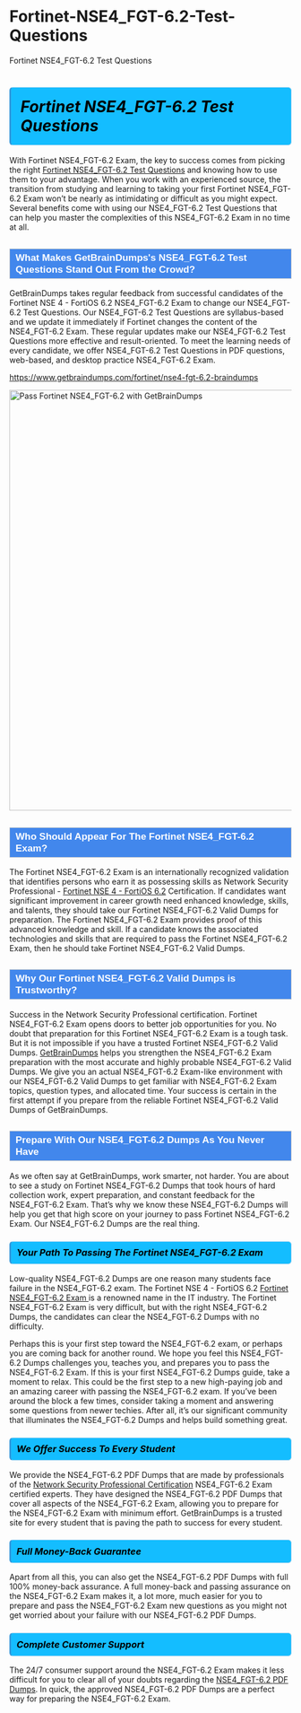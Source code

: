# Fortinet-NSE4_FGT-6.2-Test-Questions
Fortinet NSE4_FGT-6.2 Test Questions
<h1><strong><span style="display: block; color: #000000; background: #14BDFF; border: 0.5px solid #AED6F1; border-left: 3px solid #3498DB; padding: .6em; border-radius: 6px;">                     <em>Fortinet NSE4_FGT-6.2 <span class="exam_variation">Test Questions</span> </em>                </span></strong>            </h1>                        <p>With Fortinet NSE4_FGT-6.2 Exam, the key to success comes from picking the right <a href="https://www.getbraindumps.com/fortinet/nse4-fgt-6.2-braindumps">Fortinet NSE4_FGT-6.2 <span class="exam_variation">Test Questions</span></a> and             knowing how to use them to your advantage.             When you work with an experienced source, the transition from studying and learning to taking your first Fortinet NSE4_FGT-6.2 Exam             won’t be nearly as intimidating or difficult as you might expect. Several benefits come with using our NSE4_FGT-6.2 <span class="exam_variation">Test Questions</span> that can             help you master the complexities of this NSE4_FGT-6.2 Exam in no time at all.</p>                        <h2 style="background: #4287ec; border: 1px solid #cccccc; padding: 5px 10px;">                <span style="color: #ffffff;">                    <span style="font-size: 11pt;">                        <span style="line-height: normal;">                            <span style="font-family: Calibri,sans-serif;">                                <strong>                                    <span style="font-size: 13.0pt;">What Makes GetBrainDumps's NSE4_FGT-6.2 <span class="exam_variation">Test Questions</span> Stand Out From the Crowd?</span>                                </strong>                            </span>                        </span>                    </span>                </span>            </h2>                        <p>GetBrainDumps takes regular feedback from successful candidates of the Fortinet NSE 4 - FortiOS 6.2 NSE4_FGT-6.2 Exam to change             our NSE4_FGT-6.2 <span class="exam_variation">Test Questions</span>. Our NSE4_FGT-6.2 <span class="exam_variation">Test Questions</span> are syllabus-based and we update it immediately if Fortinet changes             the content of the NSE4_FGT-6.2 Exam.             These regular updates make our NSE4_FGT-6.2 <span class="exam_variation">Test Questions</span> more effective and result-oriented. To meet the learning needs of every candidate,             we offer NSE4_FGT-6.2 <span class="exam_variation">Test Questions</span> in PDF questions, web-based, and desktop practice NSE4_FGT-6.2 Exam.</p>                                    <p><a href="https://www.getbraindumps.com/fortinet/nse4-fgt-6.2-braindumps">https://www.getbraindumps.com/fortinet/nse4-fgt-6.2-braindumps</a></p>                        <p><a href="https://www.getbraindumps.com/"><img src="https://www.getbraindumps.com/images/get-updated-exam-questions-with-discount-getbraindumps.jpg" class="postImage" alt="Pass Fortinet NSE4_FGT-6.2 with GetBrainDumps" width="750"></a></p>                                        <h2 style="background: #4287ec; border: 1px solid #cccccc; padding: 5px 10px;">                <span style="color: #ffffff;">                    <span style="font-size: 11pt;">                        <span style="line-height: normal;">                            <span style="font-family: Calibri,sans-serif;">                                <strong>                                    <span style="font-size: 13.0pt;">Who Should Appear For The Fortinet NSE4_FGT-6.2 Exam?</span>                                </strong>                            </span>                        </span>                    </span>                </span>            </h2>                        <p>The Fortinet NSE4_FGT-6.2 Exam is an internationally recognized validation that identifies persons who earn it as possessing skills as             Network Security Professional - <a href="https://www.getbraindumps.com/fortinet/nse4-fgt-6.2-braindumps">Fortinet NSE 4 - FortiOS 6.2</a> Certification. If candidates want significant improvement in             career growth need enhanced knowledge, skills, and talents, they should take our Fortinet NSE4_FGT-6.2 <span class="exam_variation2">Valid Dumps</span> for preparation.             The Fortinet NSE4_FGT-6.2 Exam provides proof of this advanced knowledge and skill. If a candidate knows the associated technologies and skills             that are required to pass the Fortinet NSE4_FGT-6.2 Exam, then he should take Fortinet NSE4_FGT-6.2 <span class="exam_variation2">Valid Dumps</span>.</p>                        <h2 style="background: #4287ec; border: 1px solid #cccccc; padding: 5px 10px;">                <span style="color: #ffffff;">                    <span style="font-size: 11pt;">                        <span style="line-height: normal;">                            <span style="font-family: Calibri,sans-serif;">                                <strong>                                    <span style="font-size: 13.0pt;">Why Our Fortinet NSE4_FGT-6.2 <span class="exam_variation2">Valid Dumps</span> is Trustworthy?</span>                                </strong>                            </span>                        </span>                    </span>                </span>            </h2>                        <p>Success in the Network Security Professional certification. Fortinet NSE4_FGT-6.2 Exam opens doors to better job opportunities for you.             No doubt that preparation for this Fortinet NSE4_FGT-6.2 Exam is a tough task. But it is not impossible if you have a trusted Fortinet NSE4_FGT-6.2 <span class="exam_variation2">Valid Dumps</span>.             <a href="https://www.getbraindumps.com/">GetBrainDumps</a> helps you strengthen the NSE4_FGT-6.2 Exam preparation with the most accurate and highly probable NSE4_FGT-6.2 <span class="exam_variation2">Valid Dumps</span>. We give you an             actual NSE4_FGT-6.2 Exam-like environment with our NSE4_FGT-6.2 <span class="exam_variation2">Valid Dumps</span> to get familiar with NSE4_FGT-6.2 Exam topics, question types, and allocated time.             Your success is certain in the first attempt if you prepare from the reliable Fortinet NSE4_FGT-6.2 <span class="exam_variation2">Valid Dumps</span> of GetBrainDumps.</p>                        <h2 style="background: #4287ec; border: 1px solid #cccccc; padding: 5px 10px;">                <span style="color: #ffffff;">                    <span style="font-size: 11pt;">                        <span style="line-height: normal;">                            <span style="font-family: Calibri,sans-serif;">                                <strong>                                    <span style="font-size: 13.0pt;">Prepare With Our NSE4_FGT-6.2 <span class="exam_variation3">Dumps</span> As You Never Have</span>                                </strong>                            </span>                        </span>                    </span>                </span>            </h2>                        <p>As we often say at GetBrainDumps, work smarter, not harder. You are about to see a study on Fortinet NSE4_FGT-6.2 <span class="exam_variation3">Dumps</span> that took hours of hard collection work,             expert preparation, and constant feedback for the NSE4_FGT-6.2 Exam. That’s why we know these NSE4_FGT-6.2 <span class="exam_variation3">Dumps</span> will help you get that high score on your             journey to pass Fortinet NSE4_FGT-6.2 Exam. Our NSE4_FGT-6.2 <span class="exam_variation3">Dumps</span> are the real thing.</p>                        <h3>                <strong>                    <span style="display: block; color: #000000; background: #14BDFF; border: 0.5px solid #AED6F1; border-left: 3px solid #3498DB; padding: .6em; border-radius: 6px;">                        <em>Your Path To Passing The Fortinet NSE4_FGT-6.2 Exam</em>                    </span>                </strong>            </h3>                        <p>Low-quality NSE4_FGT-6.2 <span class="exam_variation3">Dumps</span> are one reason many students face failure in the NSE4_FGT-6.2 exam. The Fortinet NSE 4 - FortiOS 6.2 <a href="https://www.getbraindumps.com/fortinet-braindumps.html">Fortinet NSE4_FGT-6.2 Exam </a>             is a renowned name in the IT industry. The Fortinet NSE4_FGT-6.2 Exam is very difficult, but with the right NSE4_FGT-6.2 <span class="exam_variation3">Dumps</span>, the candidates can clear the             NSE4_FGT-6.2 <span class="exam_variation3">Dumps</span> with no difficulty.</p>                        <p>Perhaps this is your first step toward the NSE4_FGT-6.2 exam, or perhaps you are coming back for another round. We hope you feel this             NSE4_FGT-6.2 <span class="exam_variation3">Dumps</span> challenges you,             teaches you, and prepares you to pass the NSE4_FGT-6.2 Exam. If this is your first NSE4_FGT-6.2 <span class="exam_variation3">Dumps</span> guide, take a moment to relax. This could be the first step to             a new high-paying job and an amazing career with passing the NSE4_FGT-6.2 exam. If you’ve been around the block a few times, consider taking a moment and             answering some questions from newer techies. After all, it’s our significant community that illuminates the NSE4_FGT-6.2 <span class="exam_variation3">Dumps</span> and helps build something great.</p>                        <h3>                <strong>                    <span style="display: block; color: #000000; background: #14BDFF; border: 0.5px solid #AED6F1; border-left: 3px solid #3498DB; padding: .6em; border-radius: 6px;">                        <em>We Offer Success To Every Student</em>                    </span>                </strong>            </h3>                        <p>We provide the NSE4_FGT-6.2 <span class="exam_variation4">PDF Dumps</span> that are made by professionals of the <a href="https://www.getbraindumps.com/fortinet/nse-4-braindumps.html">Network Security Professional Certification</a> NSE4_FGT-6.2 Exam certified experts.             They have designed the NSE4_FGT-6.2 <span class="exam_variation4">PDF Dumps</span> that cover all aspects of the NSE4_FGT-6.2 Exam, allowing you to prepare for the            NSE4_FGT-6.2 Exam with minimum effort.             GetBrainDumps is a trusted site for every student that is paving the path to success for every student.</p>                        <h3>                <strong>                    <span style="display: block; color: #000000; background: #14BDFF; border: 0.5px solid #AED6F1; border-left: 3px solid #3498DB; padding: .6em; border-radius: 6px;">                        <em>Full Money-Back Guarantee</em>                    </span>                </strong>            </h3>                        <p>Apart from all this, you can also get the NSE4_FGT-6.2 <span class="exam_variation4">PDF Dumps</span> with full 100% money-back assurance. A full money-back and passing assurance on             the NSE4_FGT-6.2 Exam makes it,             a lot more, much easier for you to prepare and pass the NSE4_FGT-6.2 Exam new questions as you might             not get worried about your failure with our NSE4_FGT-6.2 <span class="exam_variation4">PDF Dumps</span>.</p>                                    <h3>                <strong>                    <span style="display: block; color: #000000; background: #14BDFF; border: 0.5px solid #AED6F1; border-left: 3px solid #3498DB; padding: .6em; border-radius: 6px;">                        <em>Complete Customer Support</em>                    </span>                </strong>            </h3>                        <p>The 24/7 consumer support around the NSE4_FGT-6.2 Exam makes it less difficult for you to clear all of your doubts regarding the <a href="https://www.getbraindumps.com/fortinet/nse4-fgt-6.2-braindumps">NSE4_FGT-6.2 <span class="exam_variation4">PDF Dumps</span></a>. In quick,             the approved NSE4_FGT-6.2 <span class="exam_variation4">PDF Dumps</span> are a perfect way for preparing the NSE4_FGT-6.2 Exam.</p>                    
